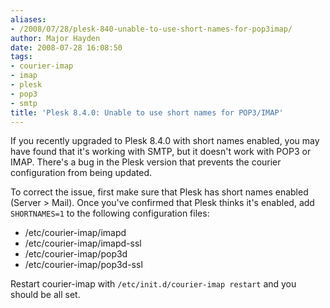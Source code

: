 ```yaml
---
aliases:
- /2008/07/28/plesk-840-unable-to-use-short-names-for-pop3imap/
author: Major Hayden
date: 2008-07-28 16:08:50
tags:
- courier-imap
- imap
- plesk
- pop3
- smtp
title: 'Plesk 8.4.0: Unable to use short names for POP3/IMAP'
---
```


If you recently upgraded to Plesk 8.4.0 with short names enabled, you may have found that it's working with SMTP, but it doesn't work with POP3 or IMAP. There's a bug in the Plesk version that prevents the courier configuration from being updated.

To correct the issue, first make sure that Plesk has short names enabled (Server > Mail). Once you've confirmed that Plesk thinks it's enabled, add `SHORTNAMES=1` to the following configuration files:

  * /etc/courier-imap/imapd
  * /etc/courier-imap/imapd-ssl
  * /etc/courier-imap/pop3d
  * /etc/courier-imap/pop3d-ssl

Restart courier-imap with `/etc/init.d/courier-imap restart` and you should be all set.